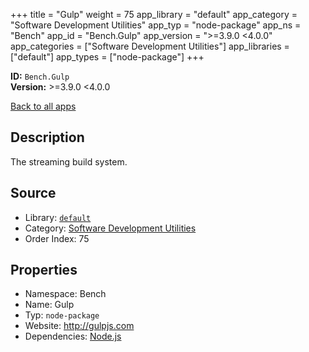 ﻿+++
title = "Gulp"
weight = 75
app_library = "default"
app_category = "Software Development Utilities"
app_typ = "node-package"
app_ns = "Bench"
app_id = "Bench.Gulp"
app_version = ">=3.9.0 <4.0.0"
app_categories = ["Software Development Utilities"]
app_libraries = ["default"]
app_types = ["node-package"]
+++

**ID:** `Bench.Gulp`  
**Version:** >=3.9.0 <4.0.0  
<!--more-->

[Back to all apps](/apps/)

## Description
The streaming build system.

## Source

* Library: [`default`](/app_libraries/default)
* Category: [Software Development Utilities](/app_categories/software-development-utilities)
* Order Index: 75

## Properties

* Namespace: Bench
* Name: Gulp
* Typ: `node-package`
* Website: <http://gulpjs.com>
* Dependencies: [Node.js](/apps/Bench.Node)


